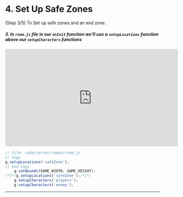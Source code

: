 # 4. Set Up Safe Zones
(Step 3/5) To Set up safe zones and an end zone.

##### 3. In `room.js` file in our `onInit` _function_ we'll use a `setupLocations` _function_ **above** our `setupCharacters` _functions_

<iframe width="560" height="315" src="https://www.youtube.com/embed/Tqm1HhXyGBI" frameborder="0" allow="accelerometer; autoplay; clipboard-write; encrypted-media; gyroscope; picture-in-picture" allowfullscreen></iframe><br>

```javascript
// File: code/server/rooms/room.js
// Copy
g.setupLocations('safeZone');
// End Copy
    g.setBounds(GAME_WIDTH, GAME_HEIGHT);
/*[*/g.setupLocations('safeZone');/*]*/
    g.setupCharacters('players');
    g.setupCharacters('enemy');
```

<hr class="uk-margin-medium">